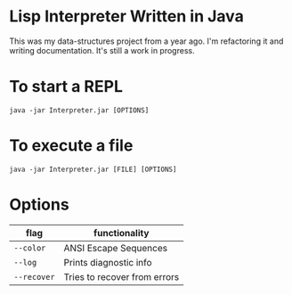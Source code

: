 # Lisp Interpreter Written in Java

This was my data-structures project from a year ago.  I'm refactoring it and
writing documentation.  It's still a work in progress.

# To start a REPL

`java -jar Interpreter.jar [OPTIONS]`

# To execute a file

`java -jar Interpreter.jar [FILE] [OPTIONS]`

# Options

| flag        | functionality                |
| ----------- | ---------------------------- |
| `--color`   | ANSI Escape Sequences        |
| `--log`     | Prints diagnostic info       |
| `--recover` | Tries to recover from errors |
